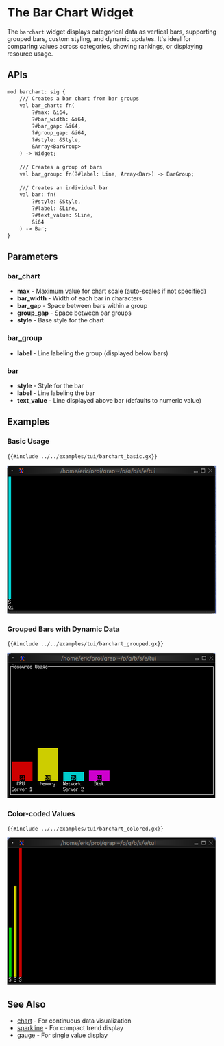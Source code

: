 # The Bar Chart Widget

The `barchart` widget displays categorical data as vertical bars, supporting grouped bars, custom styling, and dynamic updates. It's ideal for comparing values across categories, showing rankings, or displaying resource usage.

## APIs

```
mod barchart: sig {
    /// Creates a bar chart from bar groups
    val bar_chart: fn(
        ?#max: &i64,
        ?#bar_width: &i64,
        ?#bar_gap: &i64,
        ?#group_gap: &i64,
        ?#style: &Style,
        &Array<BarGroup>
    ) -> Widget;

    /// Creates a group of bars
    val bar_group: fn(?#label: Line, Array<Bar>) -> BarGroup;

    /// Creates an individual bar
    val bar: fn(
        ?#style: &Style,
        ?#label: &Line,
        ?#text_value: &Line,
        &i64
    ) -> Bar;
}
```

## Parameters

### bar_chart
- **max** - Maximum value for chart scale (auto-scales if not specified)
- **bar_width** - Width of each bar in characters
- **bar_gap** - Space between bars within a group
- **group_gap** - Space between bar groups
- **style** - Base style for the chart

### bar_group
- **label** - Line labeling the group (displayed below bars)

### bar
- **style** - Style for the bar
- **label** - Line labeling the bar
- **text_value** - Line displayed above bar (defaults to numeric value)

## Examples

### Basic Usage

```graphix
{{#include ../../examples/tui/barchart_basic.gx}}
```

![Basic Bar Chart](./media/barchart_basic.png)

### Grouped Bars with Dynamic Data

```graphix
{{#include ../../examples/tui/barchart_grouped.gx}}
```

![Grouped Bar Chart](./media/barchart_grouped.png)

### Color-coded Values

```graphix
{{#include ../../examples/tui/barchart_colored.gx}}
```

![Colored Bar Chart](./media/barchart_colored.png)

## See Also

- [chart](chart.md) - For continuous data visualization
- [sparkline](sparkline.md) - For compact trend display
- [gauge](gauge.md) - For single value display

